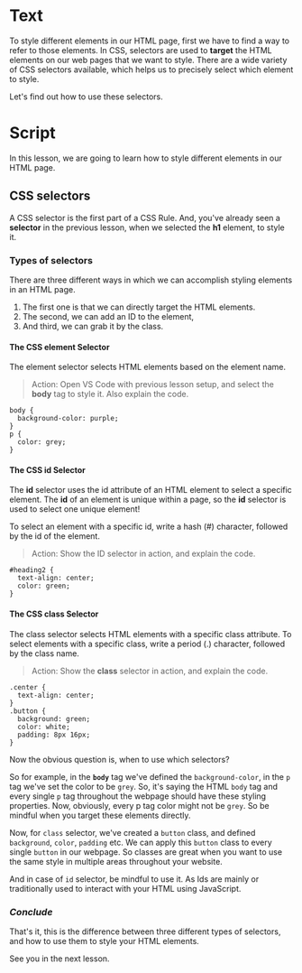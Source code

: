 # Text
To style different elements in our HTML page, first we have to find a way to refer to those elements. In CSS, selectors are used to **target** the HTML elements on our web pages that we want to style. There are a wide variety of CSS selectors available, which helps us to precisely select which element to style. 

Let's find out how to use these selectors.

# Script 
In this lesson, we are going to learn how to style different elements in our HTML page.

## CSS selectors

A CSS selector is the first part of a CSS Rule. And, you've already seen a **selector** in the previous lesson, when we selected the **h1** element, to style it.

### Types of selectors

There are three different ways in which we can accomplish styling elements in an HTML page.
1. The first one is that we can directly target the HTML elements.
2. The second, we can add an ID to the element,
3. And third, we can grab it by the class.

#### The CSS element Selector

The element selector selects HTML elements based on the element name.

> Action: Open VS Code with previous lesson setup, and select the **body** tag to style it. Also explain the code.
````
body {
  background-color: purple;
}
p {
  color: grey;
}
````

#### The CSS id Selector

The **id** selector uses the id attribute of an HTML element to select a specific element. The **id** of an element is unique within a page, so the **id** selector is used to select one unique element!

To select an element with a specific id, write a hash (#) character, followed by the id of the element.

> Action: Show the ID selector in action, and explain the code.
````
#heading2 {
  text-align: center;
  color: green;
}
````

#### The CSS class Selector

The class selector selects HTML elements with a specific class attribute. To select elements with a specific class, write a period (.) character, followed by the class name.

> Action: Show the **class** selector in action, and explain the code.
````
.center {
  text-align: center;
}
.button {
  background: green;
  color: white;
  padding: 8px 16px;
}
````

Now the obvious question is, when to use which selectors?

So for example, in the **`body`** tag we've defined the `background-color`, in the `p` tag we've set the color to be `grey`. So, it's saying the HTML `body` tag and every single `p` tag throughout the webpage should have these styling properties.
Now, obviously, every p tag color might not be `grey`. So be mindful when you target these elements directly.

Now, for `class` selector, we've created a `button` class, and defined `background`, `color`, `padding` etc. We can apply this `button` class to every single `button` in our webpage. So classes are great when you want to use the same style in multiple areas throughout your website.

And in case of `id`  selector, be mindful to use it. As Ids are mainly or traditionally used to interact with your HTML using JavaScript.

### *Conclude*
That's it, this is the difference between three different types of selectors, and how to use them to style your HTML elements. 

See you in the next lesson.

